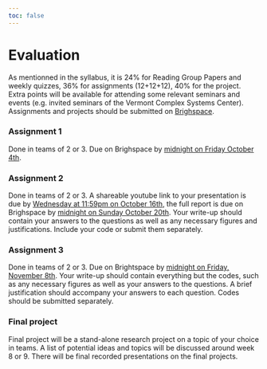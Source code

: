 ```yaml
---
toc: false
---
```


# Evaluation


As mentionned in the syllabus, it is 24% for Reading Group Papers and weekly quizzes, 36% for assignments (12+12+12), 40% for the project. Extra points will be available for attending some relevant seminars and
events (e.g. invited seminars of the Vermont Complex Systems Center). Assignments and projects should be submitted on [Brighspace](https://brightspace.uvm.edu/d2l/home).

### Assignment 1

Done in teams of 2 or 3. Due on Brighspace by <u>midnight on Friday October 4th</u>.

### Assignment 2

Done in teams of 2 or 3. A shareable youtube link to your presentation is due by <u>Wednesday at 11:59pm on October 16th</u>, the full report is due on Brighspace by <u>midnight on Sunday October 20th</u>. Your write-up should contain your answers to the questions as well as any necessary figures and justifications. Include your code or submit them separately.

### Assignment 3

Done in teams of 2 or 3. Due on Brightspace by <u>midnight on Friday, November 8th</u>. Your write-up should contain everything but the codes, such as any necessary figures as well as your answers to the questions. A brief justification should accompany your answers to each question. Codes should be submitted separately.

### Final project

Final project will be a stand-alone research project on a topic of your choice in teams. A list of potential ideas and topics will be discussed around week 8 or 9. There will be final recorded presentations on the final projects.